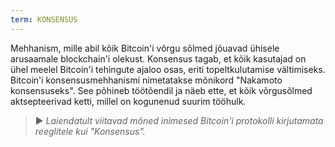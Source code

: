 ```yaml
---
term: KONSENSUS
---
```


Mehhanism, mille abil kõik Bitcoin'i võrgu sõlmed jõuavad ühisele arusaamale blockchain'i olekust. Konsensus tagab, et kõik kasutajad on ühel meelel Bitcoin'i tehingute ajaloo osas, eriti topeltkulutamise vältimiseks. Bitcoin'i konsensusmehhanismi nimetatakse mõnikord "Nakamoto konsensuseks". See põhineb töötõendil ja näeb ette, et kõik võrgusõlmed aktsepteerivad ketti, millel on kogunenud suurim tööhulk.

> ► *Laiendatult viitavad mõned inimesed Bitcoin'i protokolli kirjutamata reeglitele kui "Konsensus".*